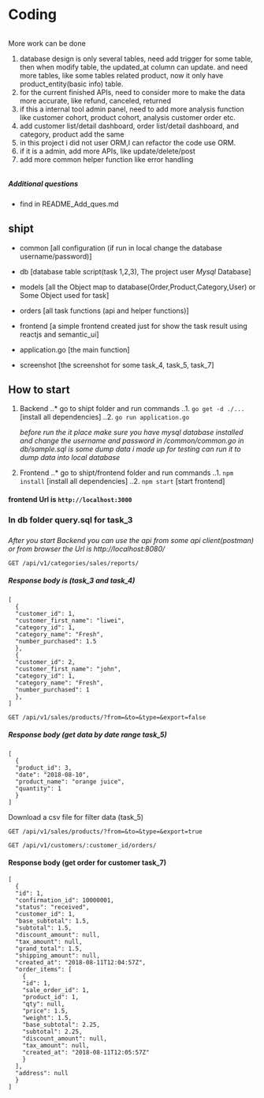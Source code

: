 # Coding
######
More work can be done
1. database design is only several tables, need add trigger for some table,
then when modify table, the updated_at column can update. and need more tables,
like some tables related product, now it only have product_entity(basic info) table.
2. for the current finished APIs, need to consider more to make the data more accurate,
like refund, canceled, returned
3. if this a internal tool admin panel, need to add more analysis function like
customer cohort, product cohort, analysis customer order  etc.
4. add customer list/detail dashboard, order list/detail dashboard, and category,
product add the same
5. in this project i did not user ORM,I can refactor the code use ORM.
6. if it is a admin, add more APIs, like update/delete/post
7. add more common helper function like error handling
######
##### Additional questions
 - find in README_Add_ques.md

## shipt
 - common [all configuration (if run in local change the database username/password)]
 - db [database table script(task 1,2,3), The project user *Mysql* Database]
 - models [all the Object map to database(Order,Product,Category,User) or Some Object used for task]
 - orders [all task functions (api and helper functions)]
 - frontend [a simple frontend created just for show the task result using reactjs and semantic_ui]
 - application.go [the main function]

 - screenshot [the screenshot for some task_4, task_5, task_7]

## How to start
  1. Backend
    ..* go to shipt folder and run commands
      ..1. `go get -d ./...`  [install all dependencies]
      ..2. `go run application.go`

      *before run the it place make sure you have mysql database installed and
      change the username and password in /common/common.go
      in db/sample.sql is some dump data i made up for testing can run it to dump data into local database*

  2. Frontend
     ..* go to shipt/frontend folder and run commands
        ..1. `npm install` [install all dependencies]
        ..2. `npm start` [start frontend]

#### frontend Url is `http://localhost:3000`

### In db folder query.sql for task_3
###
*After you start Backend you can use the api from some api client(postman) or from browser
the Url is http://localhost:8080/*

```GET /api/v1/categories/sales/reports/```
##### Response body is (task_3 and task_4)
```
[
  {
  "customer_id": 1,
  "customer_first_name": "liwei",
  "category_id": 1,
  "category_name": "Fresh",
  "number_purchased": 1.5
  },
  {
  "customer_id": 2,
  "customer_first_name": "john",
  "category_id": 1,
  "category_name": "Fresh",
  "number_purchased": 1
  },
]
```

```
GET /api/v1/sales/products/?from=&to=&type=&export=false
```
##### Response body (get data by date range task_5)

```
[
  {
  "product_id": 3,
  "date": "2018-08-10",
  "product_name": "orange juice",
  "quantity": 1
  }
]
```

Download a csv file for filter data (task_5)
```
GET /api/v1/sales/products/?from=&to=&type=&export=true
```

```
GET /api/v1/customers/:customer_id/orders/
```
#### Response body (get order for customer task_7)
```
[
  {
  "id": 1,
  "confirmation_id": 10000001,
  "status": "received",
  "customer_id": 1,
  "base_subtotal": 1.5,
  "subtotal": 1.5,
  "discount_amount": null,
  "tax_amount": null,
  "grand_total": 1.5,
  "shipping_amount": null,
  "created_at": "2018-08-11T12:04:57Z",
  "order_items": [
    {
    "id": 1,
    "sale_order_id": 1,
    "product_id": 1,
    "qty": null,
    "price": 1.5,
    "weight": 1.5,
    "base_subtotal": 2.25,
    "subtotal": 2.25,
    "discount_amount": null,
    "tax_amount": null,
    "created_at": "2018-08-11T12:05:57Z"
    }
  ],
  "address": null
  }
]
```

